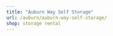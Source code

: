 ```yaml
---
title: "Auburn Way Self Storage"
url: /auburn/auburn-way-self-storage/
shop: storage rental
---
```


